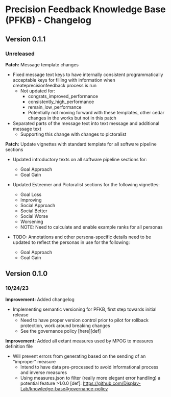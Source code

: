 # Precision Feedback Knowledge Base (PFKB) - Changelog
## Version 0.1.1
### Unreleased
**Patch:** Message template changes
- Fixed message text keys to have internally consistent programmatically acceptable keys for filling with information when createprecisionfeedback process is run
    - Not updated for:
        - congrats_improved_performance 
        - consistently_high_performance
        - remain_low_performance
        - Potentially not moving forward with these templates, other cedar changes in the works but not in this patch
- Separated parts of the message text into text message and additional message text
    - Supporting this change with changes to pictoralist

**Patch:** Update vignettes with standard template for all software pipeline sections
- Updated introductory texts on all software pipeline sections for:
    - Goal Approach
    - Goal Gain

- Updated Esteemer and Pictoralist sections for the following vignettes:  
    - Goal Loss
    - Improving
    - Social Approach
    - Social Better
    - Social Worse
    - Worsening
    - NOTE: Need to calculate and enable example ranks for all personas


- TODO: Annotations and other persona-specific details need to be updated to reflect the personas in use for the following:  
    - Goal Approach
    - Goal Gain

## Version 0.1.0
### 10/24/23
**Improvement:** Added changelog  
- Implementing semantic versioning for PFKB, first step towards initial release
    - Need to have proper version control prior to pilot for rollback protection, work around breaking changes
    - See the governance policy [here][def]

**Improvement:** Added all extant measures used by MPOG to measures definition file  
- Will prevent errors from generating based on the sending of an "improper" measure  
    - Intend to have data pre-processed to avoid informational process and inverse measures
    - Using measures.json to filter (really more elegant error handling) a potential feature >1.0.0 
[def]: https://github.com/Display-Lab/knowledge-base#governance-policy